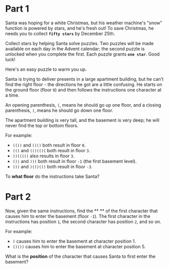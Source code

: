 # Part 1
Santa was hoping for a white Christmas, but his weather machine's "snow" function is powered by stars, and he's fresh out! To save Christmas, he needs you to collect **`fifty stars`** by December 25th.

Collect stars by helping Santa solve puzzles. Two puzzles will be made available on each day in the Advent calendar; the second puzzle is unlocked when you complete the first. Each puzzle grants **`one star`**. Good luck!

Here's an easy puzzle to warm you up.

Santa is trying to deliver presents in a large apartment building, but he can't find the right floor - the directions he got are a little confusing. He starts on the ground floor (floor `0`) and then follows the instructions one character at a time.

An opening parenthesis, `(`, means he should go up one floor, and a closing parenthesis, `)`, means he should go down one floor.

The apartment building is very tall, and the basement is very deep; he will never find the top or bottom floors.

For example:

* `(())` and `()()` both result in floor `0`.
* `(((` and `(()(()(` both result in floor `3`.
* `))(((((` also results in floor `3`.
* `())` and `))(` both result in floor `-1` (the first basement level).
* `)))` and `)())())` both result in floor `-3`.

To **what floor** do the instructions take Santa?

# Part 2
Now, given the same instructions, find the **   ** of the first character that causes him to enter the basement (floor `-1`). The first character in the instructions has position `1`, the second character has position `2`, and so on.

For example:

* `)` causes him to enter the basement at character position 1.
* `()())` causes him to enter the basement at character position 5.

What is the **position** of the character that causes Santa to first enter the basement?